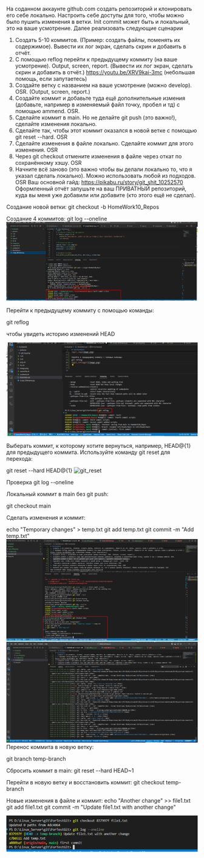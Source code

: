 На соданном аккаунте github.com создать репозиторий и клонировать его себе локально. Настроить себе доступы для того, чтобы можно было пушить изменения в ветки. Init commit может быть и локальный, это на ваше усмотрение. Далее реализовать следующие сценарии
1. Создать 5-10 коммитов. (Пример: создать файлы, поменять их содержимое). Вывести их лог экран, сделать скрин и добавить в отчёт.
2. С помощью reflog перейти к предыдущему коммиту (на ваше усмотрение). Output, screen, report. (Вывести их лог экран, сделать скрин и добавить в отчёт.)
https://youtu.be/XRV9kai-3mc (небольшая помощь, если запутаетесь)
3. Создайте ветку с названием на ваше усмотрение (можно develop). OSR. (Output, screen, report.)
4. Создайте коммит и добавьте туда ещё дополнительные измения (добавьте, например в изменяемый файл точку, пробел и тд) с помощью ammend. OSR.
5. Сделайте коммит в main. Но не делайте git push (это важно!), сделайте изменения локально.
6. Сделайте так, чтобы этот коммит оказался в новой ветке с помощью git reset --hard. OSR
7.  Сделайте изменения в файле локально. Сделайте коммит для этого изменения. OSR
8. Через git checkout отмените изменения в файле через откат по сохранённому хэшу. OSR
9. Начните всё заново (это важно чтобы вы делали локально то, что я указал сделать локально). Можно использовать любой из подходов. OSR
Ваш основной гайд: https://pikabu.ru/story/git_shit_10252570
Оформленный отчёт запушьте на ваш ПРИВАТНЫЙ репозиторий, куда вы меня уже добавили или добавите (кто этого ещё не сделал).

Создание новой ветки:
git checkout -b HomeWork10_Repos

Создание 4 коммитов:
git log --oneline
![git_log](HomeWork10_Git/Pictures/git_log.png)

Перейти к предыдущему коммиту с помощью команды:

git reflog

чтобы увидеть историю изменений HEAD

![git_reflog](HomeWork10_Git/Pictures/git_reflog.png)

Выберать коммит, к которому хотите вернуться, например, HEAD@{1} для предыдущего коммита.
Используйте команду git reset для перехода:

git reset --hard HEAD@{1}
![git_reset](image.png)

Проверка
git log --oneline

Локальный коммит в main без git push:

git checkout main

Сделать изменения и коммит:

echo "Temporary changes" > temp.txt
git add temp.txt
git commit -m "Add temp.txt"
![git_checkout](HomeWork10_Git/Pictures/main.png)
![](HomeWork10_Git/Pictures/main_output.png)
Перенос коммита в новую ветку:

git branch temp-branch

Сбросить коммит в main:
git reset --hard HEAD~1

Перейти в новую ветку и восстановить коммит:
git checkout temp-branch

Новые изменения в файле и коммит:
echo "Another change" >> file1.txt
git add file1.txt
git commit -m "Update file1.txt with another change"

![git_checkout_temp-branch](HomeWork10_Git/Pictures/Screenshot_11.png)

